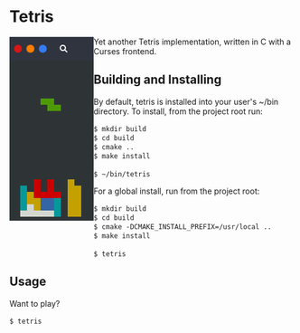 # Tetris
<img src="tetris-screenshot.png" align="left"/>
Yet another Tetris implementation, written in C with a Curses frontend.

## Building and Installing
By default, tetris is installed into your user's ~/bin directory. To install, from the project root run:
```
$ mkdir build
$ cd build
$ cmake ..
$ make install

$ ~/bin/tetris
```

For a global install, run from the project root:
```
$ mkdir build
$ cd build
$ cmake -DCMAKE_INSTALL_PREFIX=/usr/local ..
$ make install

$ tetris
```

## Usage
Want to play?
```
$ tetris
```